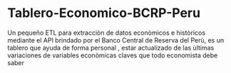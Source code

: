 # Tablero-Economico-BCRP-Peru
Un pequeño ETL para extracciòn de datos econòmicos e històricos mediante el API brindado por el Banco Central de Reserva del Perù, es un tablero que ayuda de forma personal , estar actualizado de las ùltimas variaciones de variables econòmicas claves  que todo economista debe saber

<img href = 'https://america-retail.com/paises/peru/politica-monetaria-en-peru-bcrp-disminuye-la-tasa-de-interes-para-impulsar-la-economia'>
